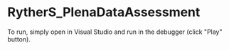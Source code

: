 # RytherS_PlenaDataAssessment

To run, simply open in Visual Studio and run in the debugger (click "Play" button).

